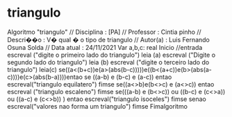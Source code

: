# triangulo
Algoritmo "triangulo" // Disciplina   : [PA] // Professor   : Cintia pinho // Descri��o   : V� qual � o tipo de triangulo // Autor(a)    : Luis Fernando Osuna Solda // Data atual  : 24/11/2021 Var a,b,c: real   Inicio //entrada escreval ("digite o primeiro lado do triangulo") leia (a) escreval ("Digite o segundo lado do triangulo") leia (b) escreval ("digite o terceiro lado do triangulo") leia(c)  se((a&lt;(b+c))e(a>(abs(b-c)))))e((b&lt;(a+c))e(b>(abs(a-c))))e(c>(abs(b-a))))entao    se ((a-b) e (b-c) e (a-c)) entao       escreval("triangulo equilatero")    fimse    se((a&lt;>b)e(b&lt;>c) e (a&lt;>c)) entao        escreval ("triangulo escaleno")    fimse    se(((a-b) e (b&lt;>c)) ou ((b-c) e (c&lt;>a)) ou ((a-c) e (c&lt;>b)) ) entao              escreval("triangulo isoceles")    fimse senao      escreval("valores nao forma um triangulo") fimse Fimalgoritmo 
